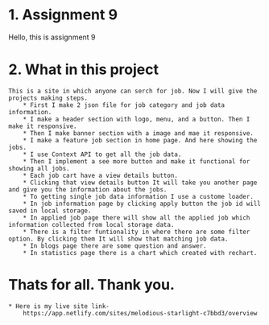 # 1. Assignment 9
Hello, this is assignment 9

# 2. What in this project
    This is a site in which anyone can serch for job. Now I will give the projects making steps.
        * First I make 2 json file for job category and job data information.
        * I make a header section with logo, menu, and a button. Then I make it responsive.
        * Then I make banner section with a image and mae it responsive.
        * I make a feature job section in home page. And here showing the jobs.
        * I use Context API to get all the job data.
        * Then I implement a see more button and make it functional for showing all jobs.
        * Each job cart have a view details button.
        * Clicking that view details button It will take you another page and give you the information about the jobs. 
        * To getting single job data information I use a custome loader.
        * In job information page by clicking apply button the job id will saved in local storage. 
        * In applied job page there will show all the applied job which information collected from local storage data.
        * There is a filter funtionality in where there are some filter option. By clicking them It will show that matching job data.
        * In blogs page there are some question and answer.
        * In statistics page there is a chart which created with rechart.

# Thats for all. Thank you.
    * Here is my live site link-
        https://app.netlify.com/sites/melodious-starlight-c7bbd3/overview

